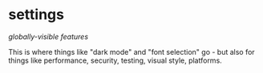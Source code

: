# settings
*globally-visible features*

This is where things like "dark mode" and "font selection" go - but also for things like performance, security, testing, visual style, platforms.
